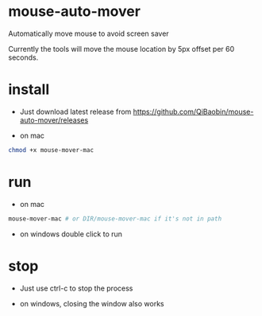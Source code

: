 # mouse-auto-mover

Automatically move mouse to avoid screen saver

Currently the tools will move the mouse location by 5px offset per 60 seconds.

# install

* Just download latest release from https://github.com/QiBaobin/mouse-auto-mover/releases

* on mac
```sh
chmod +x mouse-mover-mac
```

# run

* on mac
```sh
mouse-mover-mac # or DIR/mouse-mover-mac if it's not in path
```

* on windows
double click to run

# stop

* Just use ctrl-c to stop the process

* on windows, closing the window also works

